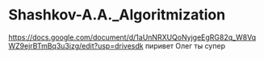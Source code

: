 # Shashkov-A.A._Algoritmization 
https://docs.google.com/document/d/1aUnNRXUQoNyjgeEgRG82q_W8VqWZ9ejrBTmBq3u3izg/edit?usp=drivesdk
пиривет Олег ты супер
